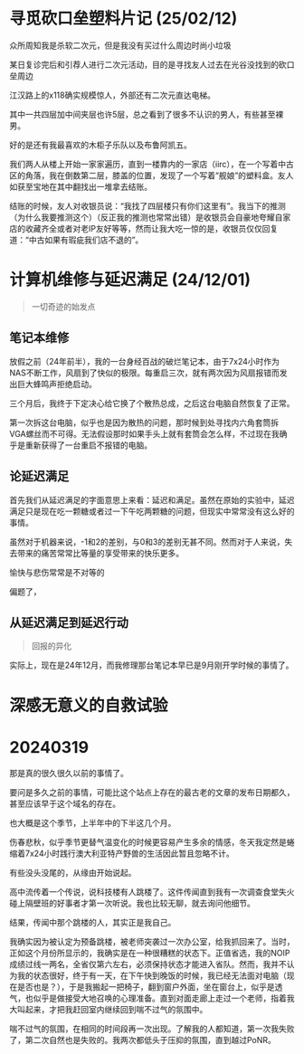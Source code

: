 # 寻觅砍口垒塑料片记 (25/02/12)

众所周知我是杀软二次元，但是我没有买过什么周边时尚小垃圾

某日复诊完后和引荐人进行二次元活动，目的是寻找友人过去在光谷没找到的砍口垒周边

江汉路上的x118确实规模惊人，外部还有二次元直达电梯。

其中一共四层加中间夹层也许5层，总之看到了很多不认识的男人，有些甚至裸男。

好的是还有我最喜欢的木柜子乐队以及布鲁阿凯五。

我们两人从楼上开始一家家遍历，直到一楼靠内的一家店（iirc），在一个写着中古区的角落，我在倒数第二层，膝盖的位置，发现了一个写着“舰娘”的塑料盒。友人如获至宝地在其中翻找出一堆拿去结账。

结账的时候，友人对收银员说：“我找了四层楼只有你们这里有”。我当下的推测（为什么我要推测这个）（反正我的推测也常常出错）是收银员会自豪地夸耀自家店的收藏齐全或者对老IP友好等等，然而让我大吃一惊的是，收银员仅仅回复道：“中古如果有瑕疵我们店不退的”。


# 计算机维修与延迟满足 (24/12/01)

> 一切奇迹的始发点
> 

## 笔记本维修

放假之前（24年前半），我的一台身经百战的破烂笔记本，由于7x24小时作为NAS不断工作，风扇到了快似的极限。每重启三次，就有两次因为风扇报错而发出巨大蜂鸣声拒绝启动。

三个月后，我终于下定决心给它换了个散热总成，之后这台电脑自然恢复了正常。

第一次拆这台电脑，似乎也是因为散热的问题，那时候到处寻找内六角套筒拆VGA螺丝而不可得。无法假设那时如果手头上就有套筒会怎么样，不过现在我确乎是重新获得了一台重启不报错的电脑。

## 论延迟满足

首先我们从延迟满足的字面意思上来看：延迟和满足。虽然在原始的实验中，延迟满足只是现在吃一颗糖或者过一下午吃两颗糖的问题，但现实中常常没有这么好的事情。

虽然对于机器来说，-1和2的差别，与0和3的差别无甚不同。然而对于人来说，失去带来的痛苦常常比等量的享受带来的快乐更多。

愉快与悲伤常常是不对等的

偏题了，

## 从延迟满足到延迟行动

> 回报的异化
> 

实际上，现在是24年12月，而我修理那台笔记本早已是9月刚开学时候的事情了。

# 深感无意义的自救试验


# 20240319

那是真的很久很久以前的事情了。

要问是多久之前的事情，可能比这个站点上存在的最古老的文章的发布日期都久，甚至应该早于这个域名的存在。

也大概是这个季节，上半年中的下半这几个月。

伤春悲秋，似乎季节更替气温变化的时候更容易产生多余的情感，冬天我定然是蜷缩着7x24小时践行澳大利亚特产野兽的生活因此暂且忽略不计。

有些没头没尾的，从缘由开始说起。

高中流传着一个传说，说科技楼有人跳楼了。这件传闻直到我有一次调查食堂失火碰上隔壁班的好事者才第一次听说。我也比较无聊，就去询问他细节。

结果，传闻中那个跳楼的人，其实正是我自己。

我确实因为被认定为预备跳楼，被老师突袭过一次办公室，给我抓回来了。当时，正如这个月份所显示的，我确实是在一种很糟糕的状态下。正值省选，我的NOIP成绩过线一两名，全省仅第六左右，必须保持状态才能进入省队。然而，我并不认为我的状态很好，终于有一天，在下午快到晚饭的时候，我已经无法面对电脑（现在是否也是？），于是我搬起一把椅子，翻到窗户外面，坐在窗台上，似乎是透气，也似乎是做接受大地召唤的心理准备。直到对面走廊上走过一个老师，指着我大叫起来，才把我赶回室内继续回到喘不过气的氛围中。

喘不过气的氛围，在相同的时间段再一次出现。了解我的人都知道，第一次我失败了，第二次自然也是失败的。我两次都低头于压抑的氛围，直到越过PoNR。
